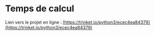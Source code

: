 # Temps de calcul

Lien vers le projet en ligne : [https://trinket.io/python3/ecec4ea84379](https://trinket.io/python3/ecec4ea84379)
